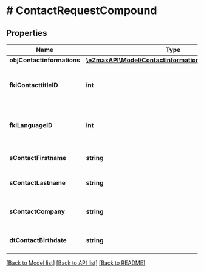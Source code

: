 # # ContactRequestCompound

## Properties

Name | Type | Description | Notes
------------ | ------------- | ------------- | -------------
**objContactinformations** | [**\eZmaxAPI\Model\ContactinformationsRequestCompound**](ContactinformationsRequestCompound.md) |  | 
**fkiContacttitleID** | **int** | The unique ID of the Contacttitle.  Valid values:  |Value|Description| |-|-| |1|Ms.| |2|Mr.| |4|(Blank)| |5|Me (For Notaries)| | 
**fkiLanguageID** | **int** | The unique ID of the Language.  Valid values:  |Value|Description| |-|-| |1|French| |2|English| | 
**sContactFirstname** | **string** | The First name of the contact | 
**sContactLastname** | **string** | The Last name of the contact | 
**sContactCompany** | **string** | The Company name of the contact | 
**dtContactBirthdate** | **string** | The Birth Date of the contact | [optional] 

[[Back to Model list]](../../README.md#documentation-for-models) [[Back to API list]](../../README.md#documentation-for-api-endpoints) [[Back to README]](../../README.md)


